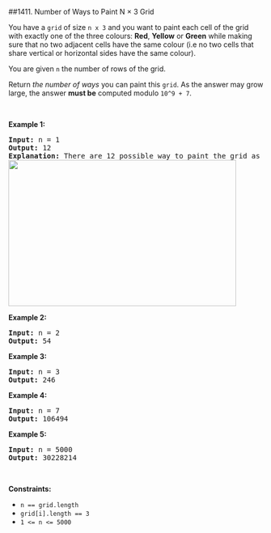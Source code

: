 ##1411. Number of Ways to Paint N × 3 Grid
<p>You have a <code>grid</code> of size <code>n x 3</code> and you want to paint each cell of the grid with exactly&nbsp;one of the three colours: <strong>Red</strong>, <strong>Yellow</strong> or <strong>Green</strong>&nbsp;while making sure that no two adjacent cells have&nbsp;the same colour (i.e no two cells that share vertical or horizontal sides have the same colour).</p>

<p>You are given <code>n</code> the number of rows of the grid.</p>

<p>Return <em>the number of ways</em> you can paint this <code>grid</code>. As the answer may grow large, the answer <strong>must be</strong> computed modulo&nbsp;<code>10^9 + 7</code>.</p>

<p>&nbsp;</p>
<p><strong>Example 1:</strong></p>

<pre>
<strong>Input:</strong> n = 1
<strong>Output:</strong> 12
<strong>Explanation:</strong> There are 12 possible way to paint the grid as shown:
<img alt="" src="https://assets.leetcode.com/uploads/2020/03/26/e1.png" style="width: 450px; height: 289px;" />
</pre>

<p><strong>Example 2:</strong></p>

<pre>
<strong>Input:</strong> n = 2
<strong>Output:</strong> 54
</pre>

<p><strong>Example 3:</strong></p>

<pre>
<strong>Input:</strong> n = 3
<strong>Output:</strong> 246
</pre>

<p><strong>Example 4:</strong></p>

<pre>
<strong>Input:</strong> n = 7
<strong>Output:</strong> 106494
</pre>

<p><strong>Example 5:</strong></p>

<pre>
<strong>Input:</strong> n = 5000
<strong>Output:</strong> 30228214
</pre>

<p>&nbsp;</p>
<p><strong>Constraints:</strong></p>

<ul>
	<li><code>n == grid.length</code></li>
	<li><code>grid[i].length == 3</code></li>
	<li><code>1 &lt;= n &lt;= 5000</code></li>
</ul>